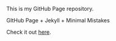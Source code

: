 This is my GitHub Page repository.

GItHub Page + Jekyll + Minimal Mistakes

Check it out [here](https://ghost04718.github.io/).
